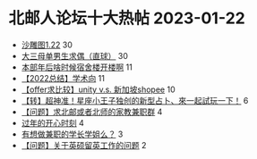 # 北邮人论坛十大热帖 2023-01-22

- [沙雕图1.22](https://bbs.byr.cn/article/Picture/3335872) 30
- [大三母单男生求偶（直球）](https://bbs.byr.cn/article/Friends/2035260) 30
- [本部年后啥时候宿舍楼开楼啊](https://bbs.byr.cn/article/Talking/6377643) 11
- [【2022总结】学术向](https://bbs.byr.cn/article/WorkLife/1195455) 11
- [【offer求比较】unity v.s. 新加坡shopee](https://bbs.byr.cn/article/Job/2183018) 10
- [【转】超神准！星座小王子独创的新型占卜、來一起試玩一下！](https://bbs.byr.cn/article/Constellations/326533) 6
- [【问题】求北邮或者北师的家教兼职群](https://bbs.byr.cn/article/BNU/15856) 4
- [过年的开心时刻](https://bbs.byr.cn/article/Feeling/3197853) 4
- [有想做兼职的学长学姐么？](https://bbs.byr.cn/article/Peking/264738) 3
- [【问题】关于英硕留英工作的问题](https://bbs.byr.cn/article/GoAbroad/390719) 2


